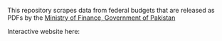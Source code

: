 This repository scrapes data from federal budgets that are released as PDFs by the [Ministry of Finance, Government of Pakistan](https://www.finance.gov.pk/)


Interactive website here:

<div class="flourish-embed flourish-hierarchy" data-src="visualisation/6533369"><script src="https://public.flourish.studio/resources/embed.js"></script></div>
